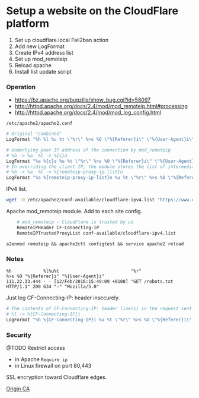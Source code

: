 # Setup a website on the CloudFlare platform

1. Set up cloudflare.local Fail2ban action
1. Add new LogFormat
1. Create IPv4 address list
1. Set up mod_remoteip
1. Reload apache
1. Install list update script

### Operation

- https://bz.apache.org/bugzilla/show_bug.cgi?id=58097
- http://httpd.apache.org/docs/2.4/mod/mod_remoteip.html#processing
- http://httpd.apache.org/docs/2.4/mod/mod_log_config.html

`/etc/apache2/apache2.conf`

```apache
# Original "combined"
LogFormat "%h %l %u %t \"%r\" %>s %O \"%{Referer}i\" \"%{User-Agent}i\"" combined

# Underlying peer IP address of the connection by mod_remoteip
# %h -> %a  %l -> %{c}a
LogFormat "%a %{c}a %u %t \"%r\" %>s %O \"%{Referer}i\" \"%{User-Agent}i\"" mod_remoteip
# In overriding the client IP, the module stores the list of intermediate hosts in a remoteip-proxy-ip-list note
# %h -> %a  %l -> %{remoteip-proxy-ip-list}n
LogFormat "%a %{remoteip-proxy-ip-list}n %u %t \"%r\" %>s %O \"%{Referer}i\" \"%{User-Agent}i\"" mod_remoteip_all
```

IPv4 list.

```bash
wget -O /etc/apache2/conf-available/cloudflare-ipv4.list "https://www.cloudflare.com/ips-v4"
```

Apache mod_remoteip module. Add to each site config.

```apache
    # mod_remoteip - CloudFlare is trusted by us
    RemoteIPHeader CF-Connecting-IP
    RemoteIPTrustedProxyList conf-available/cloudflare-ipv4.list
```

`a2enmod remoteip && apache2ctl configtest && service apache2 reload`

### Notes

```
%h            %l%u%t                           "%r"                       %>s %O "%{Referer}i" "%{User-Agent}i"
111.22.33.444 - - [12/Feb/2016:15:49:09 +0100] "GET /robots.txt HTTP/1.1" 200 634 "-" "Mozilla/5.0"
```

Just log CF-Connecting-IP: header insecurely.

```apache
# The contents of CF-Connecting-IP: header line(s) in the request sent to the server
# %l -> %{CF-Connecting-IP}i
LogFormat "%h %{CF-Connecting-IP}i %u %t \"%r\" %>s %O \"%{Referer}i\" \"%{User-Agent}i\"" cloudflare
```

### Security

@TODO Restrict access

- in Apache `Require ip`
- in Linux firewall on port 80,443

SSL encryption toward Cloudflare edges.

[Origin CA](https://blog.cloudflare.com/cloudflare-ca-encryption-origin/#3clicommandlineinterfacelinuxonly)
